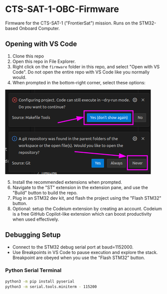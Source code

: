 # CTS-SAT-1-OBC-Firmware
Firmware for the CTS-SAT-1 ("FrontierSat") mission. Runs on the STM32-based Onboard Computer.

## Opening with VS Code

1. Clone this repo
2. Open this repo in File Explorer.
3. Right click on the `firmware` folder in this repo, and select "Open with VS Code". Do not open the entire repo with VS Code like you normally would.
4. When prompted in the bottom-right corner, select these options:

![VS Code initial opening options](/docs/media/vs-code-startup-instructions.png)

5. Install the recommended extensions when prompted.
6. Navigate to the "ST" extension in the extension pane, and use the "Build" button to build the repo.
7. Plug in an STM32 dev kit, and flash the project using the "Flash STM32" button.
8. Optional: setup the Codeium extension by creating an account. Codeium is a free GitHub Copilot-like extension which can boost productivity when used effectively.

## Debugging Setup
* Connect to the STM32 debug serial port at baud=1152000.
* Use Breakpoints in VS Code to pause execution and explore the stack. Breakpoint are obeyed when you use the "Flash STM32" button.

### Python Serial Terminal

```bash
python3 -m pip install pyserial
python3 -m serial.tools.miniterm - 115200
```


